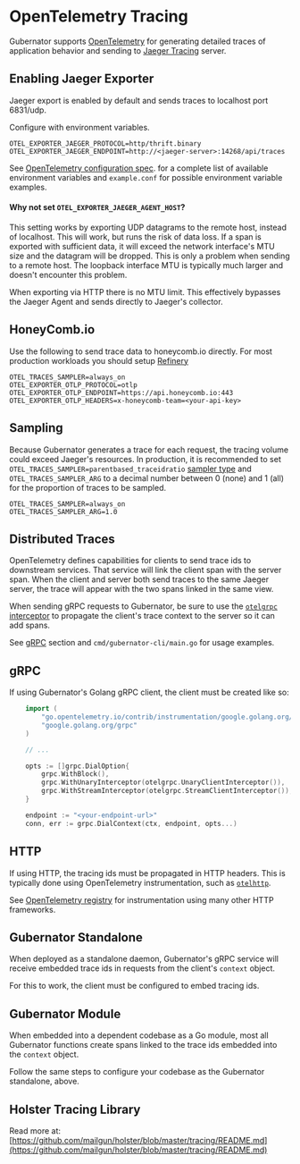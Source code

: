 # OpenTelemetry Tracing
Gubernator supports [OpenTelemetry](https://opentelemetry.io) for generating
detailed traces of application behavior and sending to [Jaeger
Tracing](https://www.jaegertracing.io/) server.

## Enabling Jaeger Exporter
Jaeger export is enabled by default and sends traces to localhost port
6831/udp.

Configure with environment variables.

```
OTEL_EXPORTER_JAEGER_PROTOCOL=http/thrift.binary
OTEL_EXPORTER_JAEGER_ENDPOINT=http://<jaeger-server>:14268/api/traces
```

See [OpenTelemetry configuration
spec](https://github.com/open-telemetry/opentelemetry-specification/blob/main/specification/configuration/sdk-environment-variables.md).
for a complete list of available environment variables and `example.conf` for 
possible environment variable examples.

#### Why not set `OTEL_EXPORTER_JAEGER_AGENT_HOST`?
This setting works by exporting UDP datagrams to the remote host, instead of
localhost.  This will work, but runs the risk of data loss.  If a span is
exported with sufficient data, it will exceed the network interface's MTU size
and the datagram will be dropped.  This is only a problem when sending to a
remote host.  The loopback interface MTU is typically much larger and doesn't
encounter this problem.

When exporting via HTTP there is no MTU limit.  This effectively bypasses the
Jaeger Agent and sends directly to Jaeger's collector.

## HoneyComb.io
Use the following to send trace data to honeycomb.io directly. For most production
workloads you should setup [Refinery](https://github.com/honeycombio/refinery)
```
OTEL_TRACES_SAMPLER=always_on
OTEL_EXPORTER_OTLP_PROTOCOL=otlp
OTEL_EXPORTER_OTLP_ENDPOINT=https://api.honeycomb.io:443
OTEL_EXPORTER_OTLP_HEADERS=x-honeycomb-team=<your-api-key>
```

## Sampling
Because Gubernator generates a trace for each request, the tracing volume could
exceed Jaeger's resources.  In production, it is recommended to set
`OTEL_TRACES_SAMPLER=parentbased_traceidratio` [sampler
type](https://opentelemetry.io/docs/concepts/sdk-configuration/general-sdk-configuration/#otel_traces_sampler) and
`OTEL_TRACES_SAMPLER_ARG` to a decimal number between 0 (none) and 1 (all) for
the proportion of traces to be sampled.

```
OTEL_TRACES_SAMPLER=always_on
OTEL_TRACES_SAMPLER_ARG=1.0
```

## Distributed Traces
OpenTelemetry defines capabilities for clients to send trace ids to downstream
services.  That service will link the client span with the server span.  When
the client and server both send traces to the same Jaeger server, the trace
will appear with the two spans linked in the same view.

When sending gRPC requests to Gubernator, be sure to use the [`otelgrpc`
interceptor](https://github.com/open-telemetry/opentelemetry-go-contrib) to
propagate the client's trace context to the server so it can add spans.

See [gRPC](#gRPC) section and `cmd/gubernator-cli/main.go` for usage examples.



## gRPC
If using Gubernator's Golang gRPC client, the client must be created like so:

```go
    import (
        "go.opentelemetry.io/contrib/instrumentation/google.golang.org/grpc/otelgrpc"
        "google.golang.org/grpc"
    )

    // ...

    opts := []grpc.DialOption{
        grpc.WithBlock(),
        grpc.WithUnaryInterceptor(otelgrpc.UnaryClientInterceptor()),
        grpc.WithStreamInterceptor(otelgrpc.StreamClientInterceptor()),
    }

    endpoint := "<your-endpoint-url>"
    conn, err := grpc.DialContext(ctx, endpoint, opts...)
```

## HTTP
If using HTTP, the tracing ids must be propagated in HTTP headers.  This is
typically done using OpenTelemetry instrumentation, such as [`otelhttp`](https://pkg.go.dev/go.opentelemetry.io/contrib/instrumentation/net/http/otelhttp).

See [OpenTelemetry registry](https://opentelemetry.io/registry/?language=go)
for instrumentation using many other HTTP frameworks.

## Gubernator Standalone
When deployed as a standalone daemon, Gubernator's gRPC service will receive
embedded trace ids in requests from the client's `context` object.

For this to work, the client must be configured to embed tracing ids.

## Gubernator Module
When embedded into a dependent codebase as a Go module, most all Gubernator
functions create spans linked to the trace ids embedded into the `context`
object.

Follow the same steps to configure your codebase as the Gubernator standalone,
above.

## Holster Tracing Library
Read more at:
[https://github.com/mailgun/holster/blob/master/tracing/README.md](https://github.com/mailgun/holster/blob/master/tracing/README.md)

